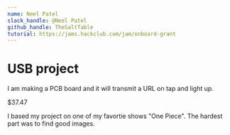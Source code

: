 ```yaml
---
name: Neel Patel
slack_handle: @Neel Patel
github_handle: TheSaltTable
tutorial: https://jams.hackclub.com/jam/onboard-grant 
---
```


# USB project

<!-- Describe your board in 2-3 sentences. What are you making? What will it do? -->
I am making a PCB board and it will transmit a URL on tap and light up.
<!-- How much is it going to cost? -->
$37.47
<!-- Tell us a little bit about your design process. What were some challenges? What helped? ***Totally optional*** -->
I based my project on one of my favortie shows "One Piece". The hardest part was to find good images.
